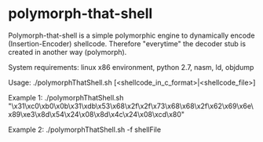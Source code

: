 polymorph-that-shell
====================


Polymorph-that-shell is a simple polymorphic engine to dynamically encode (Insertion-Encoder) shellcode. Therefore "everytime" the decoder stub is created in another way (polymorph).

System requirements: linux x86 environment, python 2.7, nasm, ld, objdump

Usage: ./polymorphThatShell.sh [<shellcode_in_c_format>|<shellcode_file>]

Example 1: ./polymorphThatShell.sh "\x31\xc0\xb0\x0b\x31\xdb\x53\x68\x2f\x2f\x73\x68\x68\x2f\x62\x69\x6e\x89\xe3\x8d\x54\x24\x08\x8d\x4c\x24\x08\xcd\x80"

Example 2: ./polymorphThatShell.sh -f shellFile